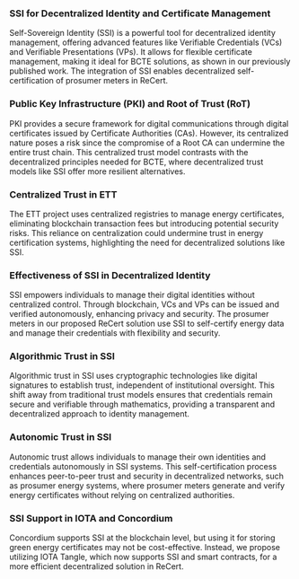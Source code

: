 ### SSI for Decentralized Identity and Certificate Management
Self-Sovereign Identity (SSI) is a powerful tool for decentralized identity management, offering advanced features like Verifiable Credentials (VCs) and Verifiable Presentations (VPs). It allows for flexible certificate management, making it ideal for BCTE solutions, as shown in our previously published work. The integration of SSI enables decentralized self-certification of prosumer meters in ReCert.

### Public Key Infrastructure (PKI) and Root of Trust (RoT)
PKI provides a secure framework for digital communications through digital certificates issued by Certificate Authorities (CAs). However, its centralized nature poses a risk since the compromise of a Root CA can undermine the entire trust chain. This centralized trust model contrasts with the decentralized principles needed for BCTE, where decentralized trust models like SSI offer more resilient alternatives.

### Centralized Trust in ETT
The ETT project uses centralized registries to manage energy certificates, eliminating blockchain transaction fees but introducing potential security risks. This reliance on centralization could undermine trust in energy certification systems, highlighting the need for decentralized solutions like SSI.

### Effectiveness of SSI in Decentralized Identity
SSI empowers individuals to manage their digital identities without centralized control. Through blockchain, VCs and VPs can be issued and verified autonomously, enhancing privacy and security. The prosumer meters in our proposed ReCert solution use SSI to self-certify energy data and manage their credentials with flexibility and security.

### Algorithmic Trust in SSI
Algorithmic trust in SSI uses cryptographic technologies like digital signatures to establish trust, independent of institutional oversight. This shift away from traditional trust models ensures that credentials remain secure and verifiable through mathematics, providing a transparent and decentralized approach to identity management.

### Autonomic Trust in SSI
Autonomic trust allows individuals to manage their own identities and credentials autonomously in SSI systems. This self-certification process enhances peer-to-peer trust and security in decentralized networks, such as prosumer energy systems, where prosumer meters generate and verify energy certificates without relying on centralized authorities.

### SSI Support in IOTA and Concordium
Concordium supports SSI at the blockchain level, but using it for storing green energy certificates may not be cost-effective. Instead, we propose utilizing IOTA Tangle, which now supports SSI and smart contracts, for a more efficient decentralized solution in ReCert. 
